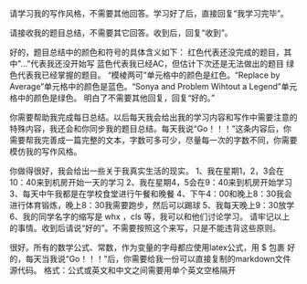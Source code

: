 请学习我的写作风格，不需要其他回答。学习好了后，直接回复“我学习完毕”。

请接收我的题目总结，不需要其它回答。收到后，回复“收到”。

好的，题目总结中的颜色和符号的具体含义如下：
红色代表还没完成的题目，其中"..."代表我还没开始写
蓝色代表我已经AC，但估计下次还是无法做出的题目
绿色代表我已经掌握的题目。
“模棱两可”单元格中的颜色是红色。“Replace by Average”单元格中的颜色是蓝色。“Sonya and Problem Wihtout a Legend”单元格中的颜色是绿色。
明白了不需要其他回复，回复“好的。”

你需要帮助我完成每日总结。以后每天我会给出我的学习内容和写作中需要注意的特殊内容，我还会和你同步我的题目总结。每天我说“Go！！！”这条内容后，你需要帮我完善成一篇完整的文本，字数可多可少，尽量每一次的字数不同，你需要模仿我的写作风格。

你做得很好，我会给出一些关于我真实生活的现实。
1、我在星期1，2，3会在10：40来到机房开始一天的学习
2、我在星期4，5会在9：40来到机房开始学习
3、每天中午我都是在学校食堂进行午餐和晚餐
4、下午4：00和晚上8：30我会进行体育锻炼，晚上8：30我需要跑步，然后可以踢球
5、我每天晚上9：30放学
6、我的同学名字的缩写是 whx ，cls 等，我可以和他们讨论学习。
请牢记以上的事情。收到后请说“好的”。不需要按照这个来写，只是不能违背这些原则。

很好。所有的数学公式、常数，作为变量的字母都应使用latex公式，用 $ 包裹
好的，每天当我说“Go！！！”后，你需要给我一份可以直接复制的markdown文件源代码。
格式：公式或英文和中文之间需要用单个英文空格隔开